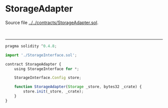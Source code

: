 # StorageAdapter

Source file [../../contracts/StorageAdapter.sol](../../contracts/StorageAdapter.sol).

<br />

<hr />

```javascript
pragma solidity ^0.4.8;

import './StorageInterface.sol';

contract StorageAdapter {
    using StorageInterface for *;

    StorageInterface.Config store;

    function StorageAdapter(Storage _store, bytes32 _crate) {
        store.init(_store, _crate);
    }
}

```
